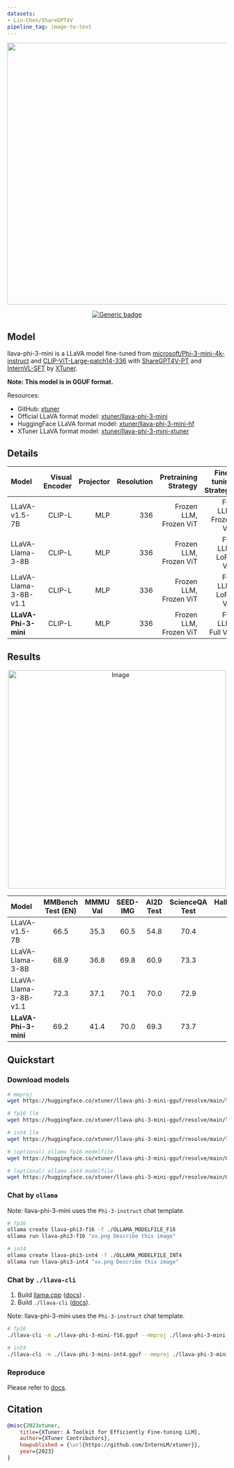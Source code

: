 ```yaml
---
datasets:
- Lin-Chen/ShareGPT4V
pipeline_tag: image-to-text
---
```


<div align="center">
  <img src="https://github.com/InternLM/lmdeploy/assets/36994684/0cf8d00f-e86b-40ba-9b54-dc8f1bc6c8d8" width="600"/>


[![Generic badge](https://img.shields.io/badge/GitHub-%20XTuner-black.svg)](https://github.com/InternLM/xtuner)


</div>

## Model

llava-phi-3-mini is a LLaVA model fine-tuned from [microsoft/Phi-3-mini-4k-instruct](https://huggingface.co/microsoft/Phi-3-mini-4k-instruct) and [CLIP-ViT-Large-patch14-336](https://huggingface.co/openai/clip-vit-large-patch14-336) with [ShareGPT4V-PT](https://huggingface.co/datasets/Lin-Chen/ShareGPT4V) and [InternVL-SFT](https://github.com/OpenGVLab/InternVL/tree/main/internvl_chat#prepare-training-datasets) by [XTuner](https://github.com/InternLM/xtuner).

**Note: This model is in GGUF format.**

Resources:

- GitHub: [xtuner](https://github.com/InternLM/xtuner)
- Official LLaVA format model: [xtuner/llava-phi-3-mini](https://huggingface.co/xtuner/llava-phi-3-mini)
- HuggingFace LLaVA format model: [xtuner/llava-phi-3-mini-hf](https://huggingface.co/xtuner/llava-phi-3-mini-hf)
- XTuner LLaVA format model: [xtuner/llava-phi-3-mini-xtuner](https://huggingface.co/xtuner/llava-phi-3-mini-xtuner)


## Details

| Model                 | Visual      Encoder | Projector | Resolution |   Pretraining Strategy | Fine-tuning      Strategy |      Pretrain     Dataset |    Fine-tune     Dataset | Pretrain Epoch | Fine-tune Epoch |
| :-------------------- | ------------------: | --------: | ---------: | ---------------------: | ------------------------: | ------------------------: | -----------------------: | -------------- | --------------- |
| LLaVA-v1.5-7B         |              CLIP-L |       MLP |        336 | Frozen LLM, Frozen ViT |      Full LLM, Frozen ViT |       LLaVA-PT     (558K) |     LLaVA-Mix     (665K) | 1              | 1               |
| LLaVA-Llama-3-8B      |              CLIP-L |       MLP |        336 | Frozen LLM, Frozen ViT |        Full LLM, LoRA ViT |       LLaVA-PT     (558K) |     LLaVA-Mix     (665K) | 1              | 1               |
| LLaVA-Llama-3-8B-v1.1 |              CLIP-L |       MLP |        336 | Frozen LLM, Frozen ViT |        Full LLM, LoRA ViT | ShareGPT4V-PT     (1246K) | InternVL-SFT     (1268K) | 1              | 1               |
| **LLaVA-Phi-3-mini**  |              CLIP-L |       MLP |        336 | Frozen LLM, Frozen ViT |        Full LLM, Full ViT | ShareGPT4V-PT     (1246K) | InternVL-SFT     (1268K) | 1              | 2               |

## Results

<div  align="center">
<img src="https://github.com/InternLM/xtuner/assets/36994684/78524f65-260d-4ae3-a687-03fc5a19dcbb" alt="Image" width=500" />
</div>

| Model                 | MMBench Test (EN) | MMMU  Val | SEED-IMG | AI2D Test | ScienceQA Test | HallusionBench aAcc | POPE | GQA  | TextVQA |   MME    | MMStar |
| :-------------------- | :---------------: | :-------: | :------: | :-------: | :------------: | :-----------------: | :--: | :--: | :-----: | :------: | :----: |
| LLaVA-v1.5-7B         |       66.5        |   35.3    |   60.5   |   54.8    |      70.4      |        44.9         | 85.9 | 62.0 |  58.2   | 1511/348 |  30.3  |
| LLaVA-Llama-3-8B      |       68.9        |   36.8    |   69.8   |   60.9    |      73.3      |        47.3         | 87.2 | 63.5 |  58.0   | 1506/295 |  38.2  |
| LLaVA-Llama-3-8B-v1.1 |       72.3        |   37.1    |   70.1   |   70.0    |      72.9      |        47.7         | 86.4 | 62.6 |  59.0   | 1469/349 |  45.1  |
| **LLaVA-Phi-3-mini**  |       69.2        |   41.4    |   70.0   |   69.3    |      73.7      |        49.8         | 87.3 | 61.5 |  57.8   | 1477/313 |  43.7  |


## Quickstart

### Download models

```bash
# mmproj
wget https://huggingface.co/xtuner/llava-phi-3-mini-gguf/resolve/main/llava-phi-3-mini-mmproj-f16.gguf

# fp16 llm
wget https://huggingface.co/xtuner/llava-phi-3-mini-gguf/resolve/main/llava-phi-3-mini-f16.gguf

# int4 llm
wget https://huggingface.co/xtuner/llava-phi-3-mini-gguf/resolve/main/llava-phi-3-mini-int4.gguf

# (optional) ollama fp16 modelfile
wget https://huggingface.co/xtuner/llava-phi-3-mini-gguf/resolve/main/OLLAMA_MODELFILE_F16

# (optional) ollama int4 modelfile
wget https://huggingface.co/xtuner/llava-phi-3-mini-gguf/resolve/main/OLLAMA_MODELFILE_INT4
```

### Chat by `ollama`

Note: llava-phi-3-mini uses the `Phi-3-instruct` chat template.

```bash
# fp16
ollama create llava-phi3-f16 -f ./OLLAMA_MODELFILE_F16
ollama run llava-phi3-f16 "xx.png Describe this image"

# int4
ollama create llava-phi3-int4 -f ./OLLAMA_MODELFILE_INT4
ollama run llava-phi3-int4 "xx.png Describe this image"
```

### Chat by `./llava-cli`

1. Build [llama.cpp](https://github.com/ggerganov/llama.cpp) ([docs](https://github.com/ggerganov/llama.cpp?tab=readme-ov-file#usage)) .
2. Build `./llava-cli` ([docs](https://github.com/ggerganov/llama.cpp/tree/master/examples/llava#usage)).

Note: llava-phi-3-mini uses the `Phi-3-instruct` chat template.

```bash
# fp16
./llava-cli -m ./llava-phi-3-mini-f16.gguf --mmproj ./llava-phi-3-mini-mmproj-f16.gguf --image YOUR_IMAGE.jpg -c 4096

# int4
./llava-cli -m ./llava-phi-3-mini-int4.gguf --mmproj ./llava-phi-3-mini-mmproj-f16.gguf --image YOUR_IMAGE.jpg -c 4096
```

### Reproduce

Please refer to [docs](https://github.com/InternLM/xtuner/tree/main/xtuner/configs/llava/phi3_mini_4k_instruct_clip_vit_large_p14_336#readme).

## Citation

```bibtex
@misc{2023xtuner,
    title={XTuner: A Toolkit for Efficiently Fine-tuning LLM},
    author={XTuner Contributors},
    howpublished = {\url{https://github.com/InternLM/xtuner}},
    year={2023}
}
```
